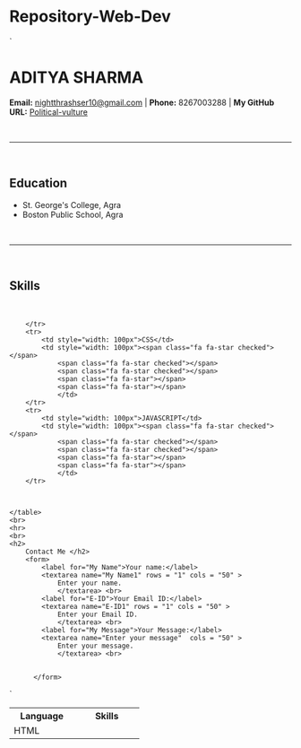 # Repository-Web-Dev
`<!DOCTYPE html>
<html lang="en">
<head>
    <meta charset="UTF-8">
    <meta http-equiv="X-UA-Compatible" content="IE=edge">
    <meta name="viewport" content="width=device-width, initial-scale=1.0">
    <title>Aditya Sharma</title>
    <style>.checked {
        color: rgb(255, 0, 85);
      }</style>
</head>
<body>
    <h1>ADITYA SHARMA</h1>
    <p>
        <b>Email:</b> <a href="nightthrashser10@gmail.com">nightthrashser10@gmail.com</a> | 
        <b>Phone:</b> 8267003288 | <b>My GitHub URL:</b> <a href="https://github.com/Political-vulture">Political-vulture</a> 
    </p>
   <br>
    <hr>
    <br>
    <h2>Education</h2>
    <ul>
        <li>St. George's College, Agra</li>
        <li>Boston Public School, Agra</li>
    </ul>
    <br>
    <hr>
    <br>
    <h2>Skills</h2>
    <br>
    <link rel="stylesheet" href="https://cdnjs.cloudflare.com/ajax/libs/font-awesome/4.7.0/css/font-awesome.min.css">
    <table >
        <tr>
            <th style="width: 100px">Language</th>
            <th style="width: 100px">Skills</th>
        </tr>
        <tr>
            <td style="width: 100px">HTML</td>
            <td style="width: 100px"><span class="fa fa-star checked"></span>
                <span class="fa fa-star checked"></span>
                <span class="fa fa-star checked"></span>
                <span class="fa fa-star checked"></span>
                <span class="fa fa-star"></span>
                 </td>

        </tr>
        <tr>
            <td style="width: 100px">CSS</td>
            <td style="width: 100px"><span class="fa fa-star checked"></span>
                <span class="fa fa-star checked"></span>
                <span class="fa fa-star checked"></span>
                <span class="fa fa-star"></span>
                <span class="fa fa-star"></span>
                </td>
        </tr>
        <tr>
            <td style="width: 100px">JAVASCRIPT</td>
            <td style="width: 100px"><span class="fa fa-star checked"></span>
                <span class="fa fa-star checked"></span>
                <span class="fa fa-star checked"></span>
                <span class="fa fa-star"></span>
                <span class="fa fa-star"></span>
                </td>
        </tr>
       


    </table>
    <br>
    <hr>
    <br>
    <h2>
        Contact Me </h2>
        <form>
            <label for="My Name">Your name:</label>
            <textarea name="My Name1" rows = "1" cols = "50" >
                Enter your name.
                </textarea> <br>
            <label for="E-ID">Your Email ID:</label>
            <textarea name="E-ID1" rows = "1" cols = "50" >
                Enter your Email ID.
                </textarea> <br>
            <label for="My Message">Your Message:</label>
            <textarea name="Enter your message"  cols = "50" >
                Enter your message.
                </textarea> <br>

           
          </form>
    


</body>
</html>
`


